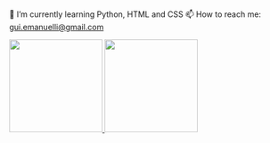 🌱 I’m currently learning Python, HTML and CSS
📫 How to reach me: gui.emanuelli@gmail.com

<div>
   <a href="https://github.com/Guirsbr">
     <img height= "167em" src="https://github-readme-stats.vercel.app/api?username=Guirsbr&show_icons=true&theme=github_dark"&count_private=true/>
     <img height= "167em" src="https://github-readme-stats.vercel.app/api/top-langs/?username=Guirsbr&layout=compact&theme=github_dark&count_private=true"/>
   </a>
</div>

<!--
**Guirsbr/Guirsbr** is a ✨ _special_ ✨ repository because its `README.md` (this file) appears on your GitHub profile.

Here are some ideas to get you started:

- 🔭 I’m currently working on ...
- 🌱 I’m currently learning ...
- 👯 I’m looking to collaborate on ...
- 🤔 I’m looking for help with ...
- 💬 Ask me about ...
- 📫 How to reach me: ...
- 😄 Pronouns: ...
- ⚡ Fun fact: ...
-->
